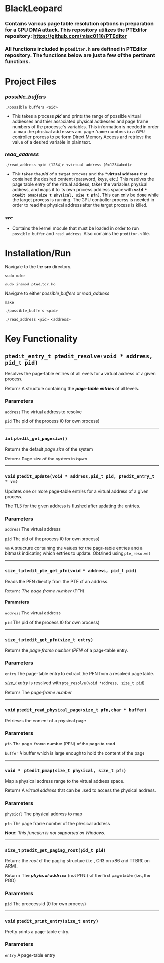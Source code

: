 # **BlackLeopard**
### Contains various page table resolution options in preparation for a GPU DMA attack. This repository utilizes the **PTEditor** repository: https://github.com/misc0110/PTEditor

### All functions included in `pteditor.h` are defined in PTEditor repository. The functions below are just a few of the pertinant functions.

# Project Files

### ***possible_buffers***  

`./possible_buffers <pid>`

- This takes a process ***pid*** and prints the range of possible virtual addresses and thier associated physical addresses
and page frame numbers of the processe's variables. This information is needed in order to map the physical addresses and page frame numbers to a 
GPU controller process to perform Direct Memory Access and retrieve the value of a desired variable in plain text. 

### ***read_address***     

`./read_address <pid (1234)> <virtual address (0x1234abcd)>`

- This takes the ***pid*** of a target process and the ***virtual address** that contained the desired content (password, keys, etc.)
This resolves the page table entry of the virtual address, takes the variables physical address, and maps it to its own process 
address space with **`void * ptedit_pmap(size_t physical, size_t pfn)`**. This can only be done while the target process is running. 
The GPU controller process is needed in order to read the physical address after the target process is killed. 

### ***src***

- Contains the kernel module that must be loaded in order to run `possible_buffer` and `read_address`. Also contains the
`pteditor.h` file.

# **Installation/Run**

Navigate to the the **src** directory.

`sudo make`

`sudo insmod pteditor.ko`

Navigate to either *possible_buffers* or *read_address*

`make`

`./possible_buffers <pid>`

`./read_address <pid> <address>`


# **Key Functionality**

## `ptedit_entry_t ptedit_resolve(void * address, pid_t pid)`

Resolves the page-table entries of all levels for a virtual address of a given process.

Returns A structure containing the ***page-table entries*** of all levels.

### Parameters

`address` The virtual address to resolve

`pid` The pid of the process (0 for own process)

___


### `int` `ptedit_get_pagesize()` 

Returns the default *page size* of the system

Returns Page size of the system in *bytes*

___



### `void` `ptedit_update(void * address,pid_t pid, ptedit_entry_t * vm)` 

Updates one or more page-table entries for a virtual address of a given process. 

The TLB for the given address is flushed after updating the entries.

### Parameters

`address` The virtual address

`pid` The pid of the process (0 for own process)

`vm` A structure containing the values for the page-table entries and a bitmask indicating which entries to update. Obtained using `pte_resolve(`


___


###  `size_t` `ptedit_pte_get_pfn(void * address, pid_t pid)` 

Reads the PFN directly from the PTE of an address.

Returns *The page-frame number* (PFN)

#### Parameters

`address` The virtual address

`pid` The pid of the process (0 for own process)


___


### `size_t` `ptedit_get_pfn(size_t entry)` 

Returns the *page-frame number (PFN)* of a page-table entry.

### Parameters

`entry` The page-table entry to extract the PFN from a resolved page table. 

*size_t entry* is resolved with `pte_resolve(void *address, size_t pid)`

Returns The *page-frame number*
___

### `void` `ptedit_read_physical_page(size_t pfn,char * buffer)` 

Retrieves the content of a physical page.

### Parameters

`pfn` The page-frame number (PFN) of the page to read

`buffer` A buffer which is large enough to hold the content of the page

___

### `void * ` `ptedit_pmap(size_t physical, size_t pfn)`

Map a physical address range to the virtual address space.

Returns A *virtual address* that can be used to access the physical address.

### Parameters

`physical` The physical address to map

`pfn` The page frame number of the physical address

**Note:** *This function is not supported on Windows.*

___

### `size_t` `ptedit_get_paging_root(pid_t pid)`

Returns the *root* of the paging structure (i.e., CR3 on x86 and TTBR0 on ARM).

Returns The ***phyiscal address*** (not PFN!) of the first page table (i.e., the PGD)

### Parameters

`pid` The proccess id (0 for own process)

___

### `void` `ptedit_print_entry(size_t entry)`

Pretty prints a page-table entry.

### Parameters

`entry` A page-table entry

